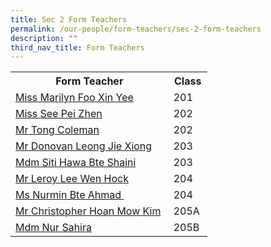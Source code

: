 ```yaml
---
title: Sec 2 Form Teachers
permalink: /our-people/form-teachers/sec-2-form-teachers
description: ""
third_nav_title: Form Teachers
---
```

<table>
<tbody>
<tr>
<th>Form Teacher</th>
<th>Class</th>
</tr>
<tr>
<td><a href="mailto:foo_xin_yee_marilyn@schools.gov.sg" target="">Miss Marilyn Foo Xin Yee</a><br /></td>
<td>201</td>
</tr>
<tr>
<td><a href="mailto:see_pei_zhen@schools.gov.sg" target="">Miss See Pei Zhen</a><br /></td>
<td>202</td>
</tr>
<tr>
<td><a href="mailto:Tong_Coleman@schools.gov.sg" target="">Mr Tong Coleman</a></td>
<td>202&nbsp;</td>
</tr>
<tr>
<td><a href="mailto:donovan_leong@schools.gov.sg" target="">Mr Donovan Leong Jie Xiong</a><br /></td>
<td>203</td>
</tr>
<tr>
<td><a href="mailto:siti_hawa_shaini@schools.gov.sg" target="">Mdm Siti Hawa Bte Shaini</a></td>
<td>203&nbsp;</td>
</tr>
<tr>
<td><a href="mailto:lee_wen_hock_leroy@schools.gov.sg" target="">Mr Leroy Lee Wen Hock</a><br /></td>
<td>204 </td>
</tr>
<tr>
<td><a href="mailto:nurmin_ahmad@schools.gov.sg" target="">Ms Nurmin Bte Ahmad&nbsp;</a></td>
<td>204 </td>
</tr>
<tr>
<td><a href="mailto:hoan_mow_kim@schools.gov.sg" target="">Mr Christopher Hoan Mow Kim</a>&nbsp;</td>
<td>205A </td>
</tr>
<tr>
<td><a href="mailto:nur_sahira_ramlee@schools.gov.sg" target="">Mdm Nur Sahira</a><br /></td>
<td>205B&nbsp;</td>
</tr>
</tbody>
</table>